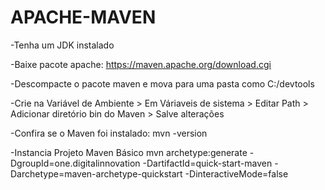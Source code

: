 # APACHE-MAVEN

-Tenha um JDK instalado

-Baixe pacote apache:
https://maven.apache.org/download.cgi

-Descompacte o pacote maven e mova para uma pasta como C:/devtools

-Crie na Variável de Ambiente > Em Váriaveis de sistema > Editar Path > Adicionar diretório bin do Maven > Salve alterações

-Confira se o Maven foi instalado:
mvn -version

-Instancia Projeto Maven Básico
mvn archetype:generate -DgroupId=one.digitalinnovation -DartifactId=quick-start-maven -Darchetype=maven-archetype-quickstart -DinteractiveMode=false
